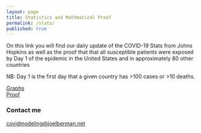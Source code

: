 ```yaml
---
layout: page
title: Statistics and Mathmatical Proof
permalink: /stats/
published: true
---
```

On this link you will find our daily update of the COVID-19 Stats from Johns Hopkins as well as the proof that that all susceptible patients were exposed by Day 1 of the epidemic in the United States and in approximately 80 other countries

NB: Day 1 is the first day that a given country has >100 cases or >10 deaths.

[Graphs](https://rstudio-pubs-static.s3.amazonaws.com/598082_e181e75a9dfb453782dc7a06bf7b2156.html#new_report_by_total)  
[Proof](https://rstudio-pubs-static.s3.amazonaws.com/598082_e181e75a9dfb453782dc7a06bf7b2156.html#r_proof)


### Contact me
[covidmodeling@joelberman.net](mailto:covidmodeling@joelberman.net)

